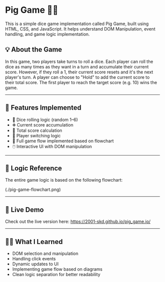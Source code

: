 # Pig Game 🎲🐷

This is a simple dice game implementation called Pig Game, built using HTML, CSS, and JavaScript. It helps understand DOM Manipulation, event handling, and game logic implementation.

## 💡 About the Game

In this game, two players take turns to roll a dice. Each player can roll the dice as many times as they want in a turn and accumulate their current score. However, if they roll a 1, their current score resets and it's the next player's turn. A player can choose to "Hold" to add the current score to their total score. The first player to reach the target score (e.g. 10) wins the game.

---

## 🔧 Features Implemented

- 🎲 Dice rolling logic (random 1–6)
- ➕ Current score accumulation
- 🧮 Total score calculation
- 🔁 Player switching logic
- 🧠 Full game flow implemented based on flowchart
- 🖱️ Interactive UI with DOM manipulation

  
---

## 🧠 Logic Reference

The entire game logic is based on the following flowchart:

(./pig-game-flowchart.png)

---

## 🚀 Live Demo

Check out the live version here: https://2001-skd.github.io/pig_game.io/ <!-- Replace # with actual live link if hosted -->

---

## 🧑‍💻 What I Learned

- DOM selection and manipulation
- Handling click events
- Dynamic updates to UI
- Implementing game flow based on diagrams
- Clean logic separation for better readability


